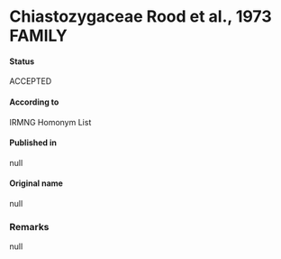 Chiastozygaceae Rood et al., 1973 FAMILY
=======

#### Status
ACCEPTED

#### According to
IRMNG Homonym List

#### Published in
null

#### Original name
null

### Remarks
null